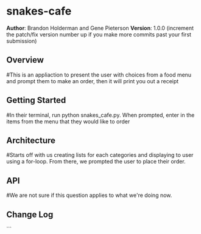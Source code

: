 # snakes-cafe

**Author**: Brandon Holderman and Gene Pieterson
**Version**: 1.0.0 (increment the patch/fix version number up if you make more commits past your first submission)

## Overview
<!-- Provide a high level overview of what this application is and why you are building it, beyond the fact that it's an assignment for a Code Fellows 401 class. (i.e. What's your problem domain?) -->

#This is an appliaction to present the user with choices from a food menu and prompt them to make an order, then it will
 print you out a receipt

## Getting Started
<!-- What are the steps that a user must take in order to build this app on their own machine and get it running? -->
#In their terminal, run python snakes_cafe.py. When prompted, enter in the items from the menu that they would like to
order

## Architecture
<!-- Provide a detailed description of the application design. What technologies (languages, libraries, etc) you're using, and any other relevant design information. This is also an area which you can include any visuals; flow charts, example usage gifs, screen captures, etc.-->
#Starts off with us creating lists for each categories and displaying to user using a for-loop. From there, we prompted
the user to place their order.

## API
<!-- Provide detailed instructions for your applications usage. This should include any methods or endpoints available to the user/client/developer. Each section should be formatted to provide clear syntax for usage, example calls including input data requirements and options, and example responses or return values. -->
#We are not sure if this question applies to what we're doing now.

## Change Log
<!-- Use this are to document the iterative changes made to your application as each feature is successfully implemented. Use time stamps. Here's an example:

03-19-2018 400pm - Created menu for customer to pick from
03-19-2018 500pm - Created prompt for user input to place their own order
03-19-2018 630pm - Added readme and gitignore
-->```
